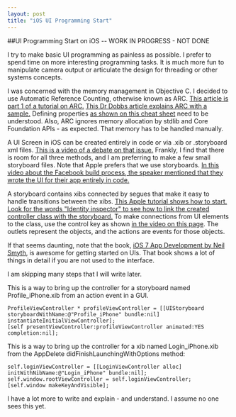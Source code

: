 ```yaml
--- 
layout: post 
title: "iOS UI Programming Start"
--- 
```


##UI Programming Start on iOS -- WORK IN PROGRESS - NOT DONE

I try to make basic UI programming as painless as possible.  I prefer to spend time on more interesting programming tasks.  It is much more fun to manipulate camera output or articulate the design for threading or other systems concepts.

I was concerned with the memory management in Objective C.  I decided to use Automatic Reference Counting, otherwise known as ARC.  [This article is part 1 of a tutorial on ARC.](http://www.raywenderlich.com/5677/beginning-arc-in-ios-5-part-1)  [This Dr Dobbs article explains ARC with a sample.](
http://www.drdobbs.com/mobile/automatic-reference-counting-on-ios/240000820) Defining properties [as shown on this cheat sheet](http://cdn1.raywenderlich.com/downloads/RW-Objective-C-Cheatsheet-v-1-5.pdf) need to be understood.  Also, ARC ignores memory allocation by stdlib and Core Foundation APIs - as expected.  That memory has to be handled manually.

A UI Screen in iOS can be created entirely in code or via .xib or .storyboard xml files.  [This is a video of a debate on that issue.](http://www.raywenderlich.com/51992/storyboards-vs-nibs-vs-code-the-great-debate) Frankly, I find that there is room for all three methods, and I am preferring to make a few small storyboard files.  Note that Apple prefers that we use storyboards.  [In this video about the Facebook build process, the speaker mentioned that they wrote the UI for their app entirely in code.](http://www.youtube.com/watch?v=I5RqcYzrY4Y&feature=youtu.be&t=15m20s)

A storyboard contains xibs connected by segues that make it easy to handle transitions between the xibs. [This Apple tutorial shows how to start.  Look for the words "Identity inspector" to see how to link the created controller class with the storyboard.](https://developer.apple.com/library/ios/referencelibrary/GettingStarted/RoadMapiOS/SecondTutorial.html#//apple_ref/doc/uid/TP40011343-CH8-SW1)  To make connections from UI elements to the class, use the control key as shown [in the video on this page](http://oleb.net/blog/2011/06/creating-outlets-and-actions-via-drag-and-drop-in-xcode-4/).  The outlets represent the objects, and the actions are events for those objects.

If that seems daunting, note that the book, [iOS 7 App Development by Neil Smyth](http://www.amazon.com/iOS-7-App-Development-Essentials-ebook/dp/B00FPT5BKK/ref=sr_1_1?s=digital-text&ie=UTF8&qid=1391741951&sr=1-1), is awesome for getting started on UIs.  That book shows a lot of things in detail if you are not used to the interface.

I am skipping many steps that I will write later.

This is a way to bring up the controller for a storyboard named Profile_iPhone.xib from an action event in a GUI.

	ProfileViewController * profileViewController = [[UIStoryboard storyboardWithName:@"Profile_iPhone" bundle:nil] instantiateInitialViewController];
	[self presentViewController:profileViewController animated:YES completion:nil];

This is a way to bring up the controller for a xib named Login_iPhone.xib from the AppDelete didFinishLaunchingWithOptions method:

	self.loginViewController = [[LoginViewController alloc] initWithNibName:@"Login_iPhone" bundle:nil];
	self.window.rootViewController = self.loginViewController;
	[self.window makeKeyAndVisible];

I have a lot more to write and explain - and understand.  I assume no one sees this yet.
